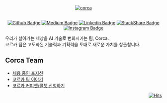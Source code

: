 <div align="center">
  <a href="https://github.com/corca-ai">
      <picture>
        <source media="(prefers-color-scheme: dark)" srcset="https://github.com/user-attachments/assets/5b28a7a6-ad29-4cbc-b456-35ae8e3df0ee">
        <img alt="corca" src="https://github.com/user-attachments/assets/a5494c82-bd52-49b6-9e6e-5c206c008602">
      </picture>
  </a>
  <br/>
  <br/>


  
  [![Github Badge](https://img.shields.io/badge/github-corca_ai-1f2329?logo=github)](https://github.com/corca-ai) 
  [![Medium Badge](https://img.shields.io/badge/medium-tech_blog-black.svg?logo=medium)](https://medium.com/corca)
  [![Linkedin Badge](https://img.shields.io/badge/Linkedin-corca-0b66c2.svg?logo=Linkedin&title_bg=%230b66c2)](https://www.linkedin.com/company/corca-ai/)
  [![StackShare Badge](https://img.shields.io/badge/stackshare-tech_stack-008ff9.svg?logo=stackshare&logoColor=fff)](https://stackshare.io/corca/corcas-tech-stack)
  [![Instagram Badge](https://img.shields.io/badge/Instagram-corca-dd2a7b.svg?logo=instagram&logoColor=fff)](https://www.instagram.com/corca_ai/)

</div>

우리가 살아가는 세상을 AI 기술로 변화시키는 팀, Corca.  
코르카 팀은 고도화된 기술력과 기획력을 토대로 새로운 가치를 창출합니다.

## Corca Team 

* [채용 중인 포지션](https://corcateam.career.greetinghr.com/career)
* [코르카 팀 이야기](https://corcateam.career.greetinghr.com/interview)
* [코르카 커피챗/콜챗 신청하기](https://docs.google.com/forms/d/e/1FAIpQLSc0qvln9mt7kfUOD0C5GrlnAhlal329IZ4IeDGFUx9-yj-QbQ/viewform)

<div align="right">

[![Hits](https://hits.seeyoufarm.com/api/count/incr/badge.svg?url=https%3A%2F%2Fgithub.com%2Fcorca-ai%2F&count_bg=%230362B7&title_bg=%23555555&icon=&icon_color=%23E7E7E7&title=hits&edge_flat=false)](https://hits.seeyoufarm.com)

</div>
